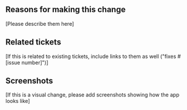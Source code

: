 ## Reasons for making this change

[Please describe them here]

## Related tickets

[If this is related to existing tickets, include links to them as well ("fixes #[issue number]")]

## Screenshots

[If this is a visual change, please add screenshots showing how the app looks like]
